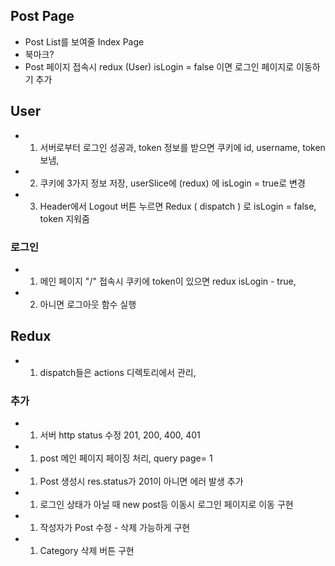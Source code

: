 ## Post Page
* Post List를 보여줄 Index Page
* 북마크? 
* Post 페이지 접속시 redux (User) isLogin = false 이면 로그인 페이지로 이동하기 추가 

## User
* 1. 서버로부터 로그인 성공과, token 정보를 받으면 쿠키에 id, username, token 보냄, 
* 2. 쿠키에 3가지 정보 저장, userSlice에 (redux) 에 isLogin = true로 변경 
* 3. Header에서 Logout 버튼 누르면 Redux ( dispatch ) 로 isLogin = false, token 지워줌 

### 로그인
* 1. 메인 페이지 "/" 접속시 쿠키에 token이 있으면 redux isLogin - true, 
* 2. 아니면 로그아웃 함수 실행

## Redux 
* 1. dispatch들은 actions 디렉토리에서 관리, 


### 추가
* 1. 서버 http status 수정 201, 200, 400, 401

* 1. post 메인 페이지 페이징 처리, query page= 1

* 1. Post 생성시 res.status가 201이 아니면 에러 발생 추가

* 1. 로그인 상태가 아닐 때 new post등 이동시 로그인 페이지로 이동 구현

* 1. 작성자가 Post 수정 - 삭제 가능하게 구현

* 1. Category 삭제 버튼 구현 

